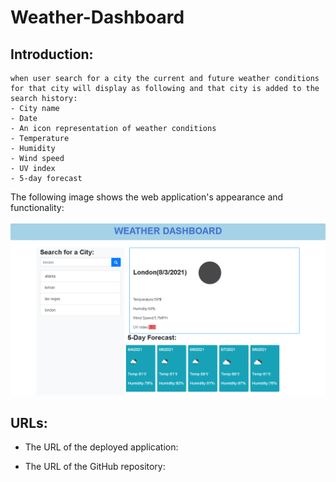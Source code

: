 # Weather-Dashboard

## Introduction:

```
when user search for a city the current and future weather conditions for that city will display as following and that city is added to the search history:
- City name
- Date
- An icon representation of weather conditions
- Temperature
- Humidity
- Wind speed
- UV index
- 5-day forecast
```

The following image shows the web application's appearance and functionality:

![Scree Capture](screencapture.PNG)

## URLs:

- The URL of the deployed application:

- The URL of the GitHub repository:
